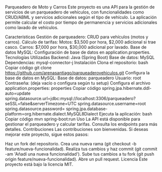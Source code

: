 Parqueadero de Moto y Carros
Este proyecto es una API para la gestión de servicios de un parqueadero de vehículos, con funcionalidades como CRUD/ABML y servicios adicionales según el tipo de vehículo. La aplicación permite calcular el costo por tiempo de permanencia y servicios adicionales como lavado de vehículos.

Características
Gestión de parqueadero: CRUD para vehículos (motos y carros).
Cálculo de tarifas:
Motos: $3,500 por hora, $2,000 adicional si trae casco.
Carros: $7,000 por hora, $30,000 adicional por lavado.
Base de datos MySQL: Configuración de base de datos en application.properties.
Tecnologías Utilizadas
Backend: Java (Spring Boot)
Base de datos: MySQL
Dependencias:
mysql-connector-j
Instalación
Clona el repositorio:
bash
Copiar código
git clone https://github.com/arenasantiago/parqueaderovehiculos.git
Configura la base de datos en MySQL:
Base de datos: parqueadero
Usuario: root
Contraseña: (deja vacío o configura según tu setup)
Configura el archivo application.properties:
properties
Copiar código
spring.jpa.hibernate.ddl-auto=update
spring.datasource.url=jdbc:mysql://localhost:3306/parqueadero?seSSL=false&serverTimezone=UTC
spring.datasource.username=root
spring.datasource.password=
spring.jpa.database-platform=org.hibernate.dialect.MySQL8Dialect
Ejecuta la aplicación:
bash
Copiar código
mvn spring-boot:run
Uso
La API está disponible para gestionar el parqueadero y calcular tarifas. Consulta los endpoints para más detalles.
Contribuciones
Las contribuciones son bienvenidas. Si deseas mejorar este proyecto, sigue estos pasos:

Haz un fork del repositorio.
Crea una nueva rama (git checkout -b feature/nueva-funcionalidad).
Realiza tus cambios y haz commit (git commit -am 'Añadí una nueva funcionalidad').
Sube tus cambios a tu fork (git push origin feature/nueva-funcionalidad).
Abre un pull request.
Licencia
Este proyecto está bajo la licencia MIT.
